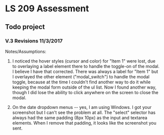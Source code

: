 # LS 209 Assessment
## Todo project
### V.3 Revisions 11/3/2017

Notes/Assumptions:

1. I noticed the hover styles (cursor and color) for "Item 1" were lost, due to overlaying a label element there to handle the toggle-on of the modal.  I believe I have that corrected.
There was always a label for "Item 1" but I overlayed the other element ("modal_switch") to handle the modal toggle, because at the time I couldn't find another way to do it while keeping the modal form outside of the ul list.  Now I found another way, though I did lose the ability to click anywhere on the screen to close the modal.

2. On the date dropdown menus -- yes, I am using Windows. I got your screenshot but I can't see the problem at all.  The "select" selector has always had the same padding (8px 10px) as the input and textarea elements.  When I remove that padding, it looks like the screenshot you sent.